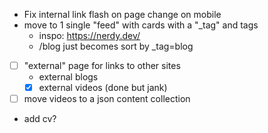 - Fix internal link flash on page change on mobile
- move to 1 single "feed" with cards with a "_tag" and tags
  - inspo: https://nerdy.dev/
  - /blog just becomes sort by _tag=blog
- [ ] "external" page for links to other sites
  - external blogs
  - [x] external videos (done but jank)
- [ ] move videos to a json content collection
- add cv?
